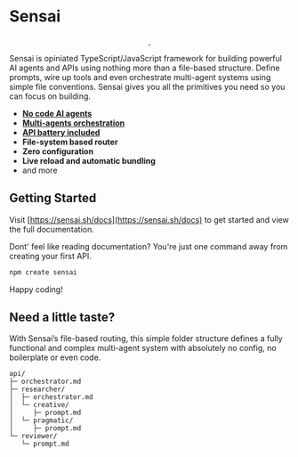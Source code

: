 # Sensai

<p align="center">
  <a aria-label="NPM version" href="https://www.npmjs.com/package/sensai">
    <img alt="" src="https://img.shields.io/npm/v/sensai.svg?style=for-the-badge&labelColor=3d3d3d">
  </a> 
  <a aria-label="Join the community" href="https://github.com/sensaihq/sensai/discussions">
    <img alt="" src="https://img.shields.io/badge/Join%20the%20community-f62681.svg?style=for-the-badge&labelColor=000000&logoWidth=20">
  </a>
</p>

Sensai is opiniated TypeScript/JavaScript framework for building powerful AI agents and APIs using nothing more than a file-based structure. Define prompts, wire up tools and even orchestrate multi-agent systems using simple file conventions. Sensai gives you all the primitives you need so you can focus on building.

- [**No code AI agents**](https://sensai.sh/docs/agent/prompt)
- [**Multi-agents orchestration**](https://sensai.sh/docs/multi-agent/orchestrator)
- [**API battery included**](https://www.sensai.sh/docs/building)
- **File-system based router**
- **Zero configuration**
- **Live reload and automatic bundling**
- and more
<!-- - and [more](https://sensai.sh/docs#features) -->

## Getting Started

Visit [https://sensai.sh/docs](https://sensai.sh/docs) to get started and view the full documentation.

Dont' feel like reading documentation? You're just one command away from creating your first API.

```sh
npm create sensai
```

Happy coding!

## Need a little taste?

With Sensai’s file-based routing, this simple folder structure defines a fully functional and complex multi-agent system with absolutely no config, no boilerplate or even code.

```
api/
├─ orchestrator.md
├─ researcher/
│  ├─ orchestrator.md
│  └─ creative/
│     ├─ prompt.md
│  └─ pragmatic/
│     ├─ prompt.md
└─ reviewer/
   └─ prompt.md
```
